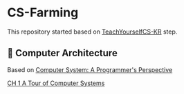 # CS-Farming

This repository started based on [TeachYourselfCS-KR](https://github.com/minnsane/TeachYourselfCS-KR?tab=readme-ov-file#%EC%BB%B4%ED%93%A8%ED%84%B0%EA%B5%AC%EC%A1%B0) step.

## 🌿️ Computer Architecture

Based on [Computer System: A Programmer's Perspective](http://csapp.cs.cmu.edu/3e/home.html)

[CH 1 A Tour of Computer Systems](https://github.com/devkade/CS-Farming/Computer_Architecture/CA_1_A_Tour_of_Computer_Systems.md)
